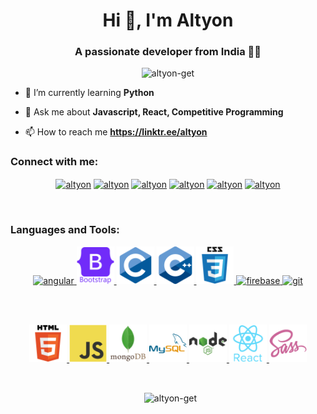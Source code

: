 <h1 align="center">Hi 👋, I'm Altyon</h1>
<h3 align="center">A passionate developer from India 👨‍💻 </h3>

<p align="center"> <img
    src="https://komarev.com/ghpvc/?username=altyon-get&label=Profile%20views&color=0e75b6&style=flat"
    alt="altyon-get" /> </p>

- 🌱 I’m currently learning **Python**

- 💬 Ask me about **Javascript, React, Competitive Programming**

- 📫 How to reach me **https://linktr.ee/altyon**

<h3 align="left">Connect with me:</h3>
<p align="center">
  <a href="https://linkedin.com/in/altyon" target="blank"><img align="center"
      src="https://raw.githubusercontent.com/rahuldkjain/github-profile-readme-generator/master/src/images/icons/Social/linked-in-alt.svg"
      alt="altyon" height="30" width="60" /></a>
  <a href="https://www.hackerrank.com/altyon" target="blank"><img align="center"
      src="https://raw.githubusercontent.com/rahuldkjain/github-profile-readme-generator/master/src/images/icons/Social/hackerrank.svg"
      alt="altyon" height="30" width="60" /></a>
  <a href="https://codeforces.com/profile/altyon" target="blank"><img align="center"
      src="https://raw.githubusercontent.com/rahuldkjain/github-profile-readme-generator/master/src/images/icons/Social/codeforces.svg"
      alt="altyon" height="30" width="60" /></a>
  <a href="https://www.leetcode.com/altyon" target="blank"><img align="center"
      src="https://raw.githubusercontent.com/rahuldkjain/github-profile-readme-generator/master/src/images/icons/Social/leet-code.svg"
      alt="altyon" height="30" width="60" /></a>
  <a href="https://auth.geeksforgeeks.org/user/altyon" target="blank"><img align="center"
      src="https://raw.githubusercontent.com/rahuldkjain/github-profile-readme-generator/master/src/images/icons/Social/geeks-for-geeks.svg"
      alt="altyon" height="30" width="60" /></a>
  <a href="https://www.codechef.com/users/altyon" target="blank"><img align="center"
      src="https://cdn.jsdelivr.net/npm/simple-icons@3.1.0/icons/codechef.svg" alt="altyon" height="30"
      width="60" /></a>
</p>

<br>
<h3 align="left">Languages and Tools:</h3>
<p align="center"> <a href="https://angular.io" target="_blank" rel="noreferrer"> <img
      src="https://angular.io/assets/images/logos/angular/angular.svg" alt="angular" width="60" height="60" /> </a> <a
    href="https://getbootstrap.com" target="_blank" rel="noreferrer"> <img
      src="https://raw.githubusercontent.com/devicons/devicon/master/icons/bootstrap/bootstrap-plain-wordmark.svg"
      alt="bootstrap" width="60" height="60" /> </a> <a href="https://www.cprogramming.com/" target="_blank"
    rel="noreferrer"> <img src="https://raw.githubusercontent.com/devicons/devicon/master/icons/c/c-original.svg"
      alt="c" width="60" height="60" /> </a> <a href="https://www.w3schools.com/cpp/" target="_blank" rel="noreferrer">
    <img src="https://raw.githubusercontent.com/devicons/devicon/master/icons/cplusplus/cplusplus-original.svg"
      alt="cplusplus" width="60" height="60" /> </a> <a href="https://www.w3schools.com/css/" target="_blank"
    rel="noreferrer"> <img
      src="https://raw.githubusercontent.com/devicons/devicon/master/icons/css3/css3-original-wordmark.svg" alt="css3"
      width="60" height="60" /> </a> <a href="https://firebase.google.com/" target="_blank" rel="noreferrer"> <img
      src="https://www.vectorlogo.zone/logos/firebase/firebase-icon.svg" alt="firebase" width="60" height="60" /> </a>
  <a href="https://git-scm.com/" target="_blank" rel="noreferrer"> <img
      src="https://www.vectorlogo.zone/logos/git-scm/git-scm-icon.svg" alt="git" width="60" height="60" /> </a>
</p>
<br>
<br>
<p align="center">
  <a href="https://www.w3.org/html/" target="_blank" rel="noreferrer"> <img
      src="https://raw.githubusercontent.com/devicons/devicon/master/icons/html5/html5-original-wordmark.svg"
      alt="html5" width="60" height="60" /> </a> <a href="https://developer.mozilla.org/en-US/docs/Web/JavaScript"
    target="_blank" rel="noreferrer"> <img
      src="https://raw.githubusercontent.com/devicons/devicon/master/icons/javascript/javascript-original.svg"
      alt="javascript" width="60" height="60" /> </a> <a href="https://www.mongodb.com/" target="_blank"
    rel="noreferrer"> <img
      src="https://raw.githubusercontent.com/devicons/devicon/master/icons/mongodb/mongodb-original-wordmark.svg"
      alt="mongodb" width="60" height="60" /> </a> <a href="https://www.mysql.com/" target="_blank" rel="noreferrer">
    <img src="https://raw.githubusercontent.com/devicons/devicon/master/icons/mysql/mysql-original-wordmark.svg"
      alt="mysql" width="60" height="60" /> </a> <a href="https://nodejs.org" target="_blank" rel="noreferrer"> <img
      src="https://raw.githubusercontent.com/devicons/devicon/master/icons/nodejs/nodejs-original-wordmark.svg"
      alt="nodejs" width="60" height="60" /> </a> <a href="https://reactjs.org/" target="_blank" rel="noreferrer"> <img
      src="https://raw.githubusercontent.com/devicons/devicon/master/icons/react/react-original-wordmark.svg"
      alt="react" width="60" height="60" /> </a> <a href="https://sass-lang.com" target="_blank" rel="noreferrer"> <img
      src="https://raw.githubusercontent.com/devicons/devicon/master/icons/sass/sass-original.svg" alt="sass" width="60"
      height="60" /> </a>
</p>
<br>
<!-- <p style="display: flex; flex-direction: row;"> -->

<!-- <p align="center">
  <img align="center"
    src="https://github-readme-stats.vercel.app/api/top-langs?username=altyon-get&show_icons=true&locale=en&layout=compact"
    alt="altyon-get"/>
</p> -->

<p align="center">
  &nbsp;
  <img align="center" src="https://github-readme-stats.vercel.app/api?username=altyon-get&show_icons=true&locale=en"
    alt="altyon-get" />
</p>

<!-- <p align="center">
  <img align="center" src="https://github-readme-streak-stats.herokuapp.com/?user=altyon-get&" alt="altyon-get" />
</p> -->
